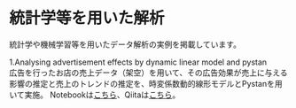 # 統計学等を用いた解析
統計学や機械学習等を用いたデータ解析の実例を掲載しています。

1.Analysing advertisement effects by dynamic linear model and pystan <br>
広告を行ったお店の売上データ（架空）を用いて、その広告効果が売上に与える影響の推定と売上のトレンドの推定を、時変係数動的線形モデルとPystanを用いて実施。
Notebookは[こちら](https://github.com/hrkzz/Application_Examples/blob/master/1_Analysing_ad_effects_by_dynamic_linear_model.ipynb)、Qiitaは[こちら](https://qiita.com/hrkz_szk/items/25a7f48e980ffe685207)。


